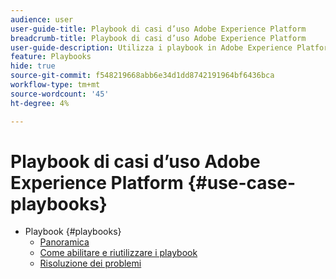 ```yaml
---
audience: user
user-guide-title: Playbook di casi d’uso Adobe Experience Platform
breadcrumb-title: Playbook di casi d’uso Adobe Experience Platform
user-guide-description: Utilizza i playbook in Adobe Experience Platform per generare risorse e iniziare a utilizzare vari casi di utilizzo di marketing.
feature: Playbooks
hide: true
source-git-commit: f548219668abb6e34d1dd8742191964bf6436bca
workflow-type: tm+mt
source-wordcount: '45'
ht-degree: 4%

---
```



# Playbook di casi d’uso Adobe Experience Platform {#use-case-playbooks}

* Playbook {#playbooks}
   * [Panoramica](/help/use-case-playbooks/playbooks/overview.md)
   * [Come abilitare e riutilizzare i playbook](/help/use-case-playbooks/playbooks/ui-guide.md)
   * [Risoluzione dei problemi](/help/use-case-playbooks/playbooks/troubleshooting.md)